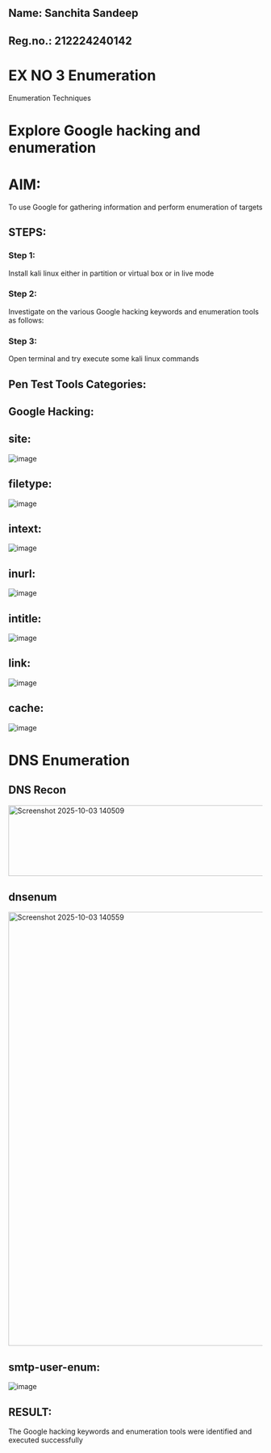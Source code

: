 ## Name: Sanchita Sandeep
## Reg.no.: 212224240142
# EX NO 3 Enumeration
Enumeration Techniques

# Explore Google hacking and enumeration 

# AIM:

To use Google for gathering information and perform enumeration of targets

## STEPS:

### Step 1:

Install kali linux either in partition or virtual box or in live mode

### Step 2:

Investigate on the various Google hacking keywords and enumeration tools as follows:


### Step 3:
Open terminal and try execute some kali linux commands

## Pen Test Tools Categories:  
## Google Hacking:
## site:

 ![image](https://github.com/user-attachments/assets/f623ff6e-f769-4d92-a150-117cb8d2a390)
 
## filetype:

![image](https://github.com/user-attachments/assets/37912e04-7853-409e-9121-94730e090c21)

## intext:

![image](https://github.com/user-attachments/assets/31987ecb-ff5c-4fb6-a6d4-b5370bb5742d)

## inurl:

![image](https://github.com/user-attachments/assets/56240763-1e76-49b9-b6b9-8c33c4a7fc4d)

## intitle:

![image](https://github.com/user-attachments/assets/fe190c82-df00-4574-bbe0-a1621cd20f38)

## link:

![image](https://github.com/user-attachments/assets/3001d031-a7ec-45d2-af00-33f79418c3e6)

## cache:

![image](https://github.com/user-attachments/assets/5cba2893-8ae3-4975-a1fe-a1458ca1218d)

# DNS Enumeration
## DNS Recon
<img width="777" height="140" alt="Screenshot 2025-10-03 140509" src="https://github.com/user-attachments/assets/d8b6c892-a8fa-48b7-8795-422707f9bc97" />



## dnsenum
<img width="1231" height="859" alt="Screenshot 2025-10-03 140559" src="https://github.com/user-attachments/assets/4e47eec8-2bbb-4813-a13a-e205a96ac512" />


## smtp-user-enum:
![image](https://github.com/user-attachments/assets/e5dd0d71-bb6a-4c47-8ae2-fcc442266c8c)







## RESULT:
The Google hacking keywords and enumeration tools were identified and executed successfully


